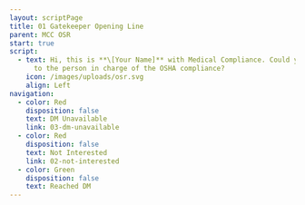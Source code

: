 ```yaml
---
layout: scriptPage
title: 01 Gatekeeper Opening Line
parent: MCC OSR
start: true
script:
  - text: Hi, this is **\[Your Name]** with Medical Compliance. Could you direct me
      to the person in charge of the OSHA compliance?
    icon: /images/uploads/osr.svg
    align: Left
navigation:
  - color: Red
    disposition: false
    text: DM Unavailable
    link: 03-dm-unavailable
  - color: Red
    disposition: false
    text: Not Interested
    link: 02-not-interested
  - color: Green
    disposition: false
    text: Reached DM
---
```

